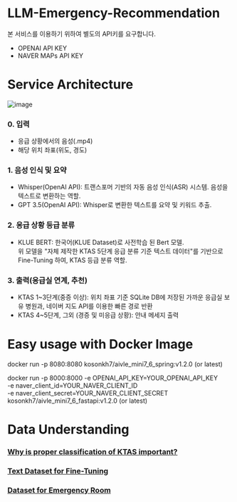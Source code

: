 # LLM-Emergency-Recommendation
본 서비스를 이용하기 위하여 별도의 API키를 요구합니다.
- OPENAI API KEY
- NAVER MAPs API KEY

# Service Architecture
![image](https://github.com/user-attachments/assets/b156c5fc-d682-46e4-86be-f4c33fec22c5)

### 0. 입력
- 응급 상황에서의 음성(.mp4)
- 해당 위치 좌표(위도, 경도)

### 1. 음성 인식 및 요약
- Whisper(OpenAI API): 트랜스포머 기반의 자동 음성 인식(ASR) 시스템. 음성을 텍스트로 변환하는 역할.
- GPT 3.5(OpenAI API): Whisper로 변환한 텍스트를 요약 및 키워드 추출.

### 2. 응급 상황 등급 분류
- KLUE BERT: 한국어(KLUE Dataset)로 사전학습 된 Bert 모델.\
위 모델을 "자체 제작한 KTAS 5단계 응급 분류 기준 텍스트 데이터"를 기반으로 Fine-Tuning 하여, KTAS 등급 분류 역할.

### 3. 출력(응급실 연계, 추천)
- KTAS 1~3단계(중증 이상): 위치 좌표 기준 SQLite DB에 저장된 가까운 응급실 보유 병원과, 네이버 지도 API를 이용한 빠른 경로 반환
- KTAS 4~5단계, 그외 (경증 및 미응급 상황): 안내 메세지 출력

# Easy usage with Docker Image

docker run -p 8080:8080 kosonkh7/aivle_mini7_6_spring:v1.2.0 (or latest)

docker run -p 8000:8000 -e OPENAI_API_KEY=YOUR_OPENAI_API_KEY \
-e naver_client_id=YOUR_NAVER_CLIENT_ID \
-e naver_client_secret=YOUR_NAVER_CLIENT_SECRET \
kosonkh7/aivle_mini7_6_fastapi:v1.2.0 (or latest)

# Data Understanding



### [Why is proper classification of KTAS important?](https://www.law.go.kr/LSW//admRulLsInfoP.do?admRulId=85470&efYd=0#AJAX)

### [Text Dataset for Fine-Tuning](https://www.joongang.co.kr/article/25174325)

### [Dataset for Emergency Room](https://www.data.go.kr/data/15000563/openapi.do)
